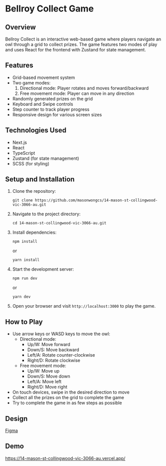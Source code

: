 # Bellroy Collect Game

## Overview

Bellroy Collect is an interactive web-based game where players navigate an owl through a grid to collect prizes. The game features two modes of play and uses React for the frontend with Zustand for state management.

## Features

- Grid-based movement system
- Two game modes:
    1. Directional mode: Player rotates and moves forward/backward
    2. Free movement mode: Player can move in any direction
- Randomly generated prizes on the grid
- Keyboard and Swipe controls
- Step counter to track player progress
- Responsive design for various screen sizes

## Technologies Used

- Next.js
- React
- TypeScript
- Zustand (for state management)
- SCSS (for styling)

## Setup and Installation

1. Clone the repository:
   ```
   git clone https://github.com/masonwongcs/14-mason-st-collingwood-vic-3066-au.git
   ```

2. Navigate to the project directory:
   ```
   cd 14-mason-st-collingwood-vic-3066-au.git
   ```

3. Install dependencies:
   ```
   npm install
   ```
   or
   ```
   yarn install
   ```

4. Start the development server:
   ```
   npm run dev
   ```
   or
   ```
   yarn dev
   ```

5. Open your browser and visit `http://localhost:3000` to play the game.

## How to Play

- Use arrow keys or WASD keys to move the owl:
    - Directional mode:
        - Up/W: Move forward
        - Down/S: Move backward
        - Left/A: Rotate counter-clockwise
        - Right/D: Rotate clockwise
    - Free movement mode:
        - Up/W: Move up
        - Down/S: Move down
        - Left/A: Move left
        - Right/D: Move right
- On touch devices, swipe in the desired direction to move
- Collect all the prizes on the grid to complete the game
- Try to complete the game in as few steps as possible

## Design

[Figma](https://www.figma.com/design/q8LqzyiITKhwQeegfo3Yo4/Bellroy-Collect?node-id=0-1&t=Cc96UOG0UF5YQD5b-1)

## Demo

https://14-mason-st-collingwood-vic-3066-au.vercel.app/
